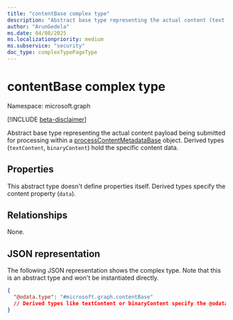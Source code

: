 ```yaml
---
title: "contentBase complex type"
description: "Abstract base type representing the actual content (text or binary) being processed."
author: "ArunGedela"
ms.date: 04/08/2025
ms.localizationpriority: medium
ms.subservice: "security"
doc_type: complexTypePageType
---
```


# contentBase complex type

Namespace: microsoft.graph

[!INCLUDE [beta-disclaimer](../../includes/beta-disclaimer.md)]

Abstract base type representing the actual content payload being submitted for processing within a [processContentMetadataBase](../resources/processcontentmetadatabase.md) object. Derived types (`textContent`, `binaryContent`) hold the specific content data.

## Properties

This abstract type doesn't define properties itself. Derived types specify the content property (`data`).

## Relationships

None.

## JSON representation

The following JSON representation shows the complex type. Note that this is an abstract type and won't be instantiated directly.
<!-- {
  "blockType": "resource",
  "abstract": true,
  "@odata.type": "microsoft.graph.contentBase",
  "openType": false
}-->
``` json
{
  "@odata.type": "#microsoft.graph.contentBase"
  // Derived types like textContent or binaryContent specify the @odata.type and the 'data' property
}
```
